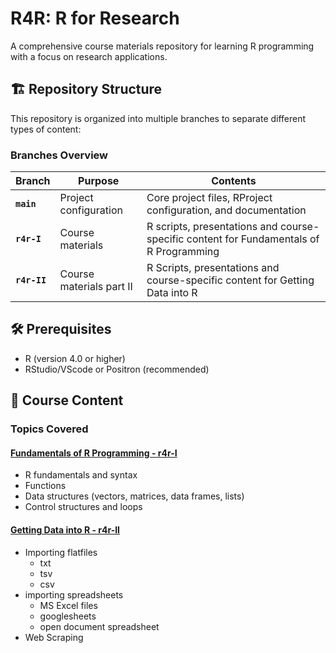 # R4R: R for Research

A comprehensive course materials repository for learning R programming with a focus on research applications.

## 🏗️ Repository Structure

This repository is organized into multiple branches to separate different types of content:

### Branches Overview

| Branch | Purpose | Contents |
|--------|---------|----------|
| **`main`** | Project configuration | Core project files, RProject configuration, and documentation |
| **`r4r-I`** | Course materials | R scripts, presentations and course-specific content for Fundamentals of R Programming |
| **`r4r-II`** | Course materials part II | R Scripts, presentations and course-specific content for Getting Data into R |

## 🛠️ Prerequisites

- R (version 4.0 or higher)
- RStudio/VScode or Positron (recommended)


## 📖 Course Content

### Topics Covered

#### [Fundamentals of R Programming - r4r-I](https://github.com/EU-Study-Assist/r-for-research-course/tree/r4r-I?tab=readme-ov-file)
- R fundamentals and syntax 
- Functions
- Data structures (vectors, matrices, data frames, lists)
- Control structures and loops

#### [Getting Data into R - r4r-II](https://github.com/EU-Study-Assist/r-for-research-course/tree/r4r-II?tab=readme-ov-file)
- Importing flatfiles
  - txt
  - tsv
  - csv
- importing spreadsheets
  - MS Excel files
  - googlesheets
  - open document spreadsheet
- Web Scraping
